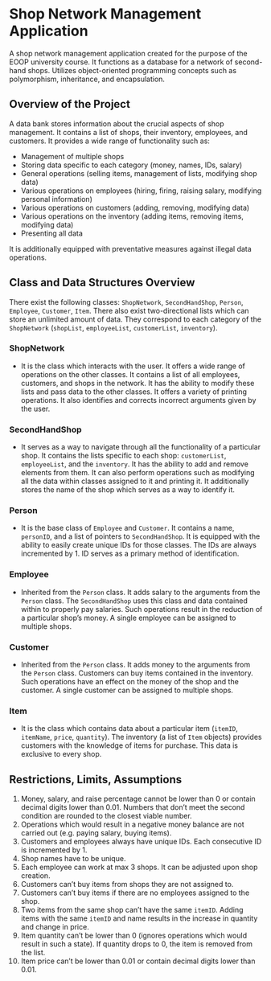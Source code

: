 # Shop Network Management Application

A shop network management application created for the purpose of the EOOP university course. It functions as a database for a network of second-hand shops. Utilizes object-oriented programming concepts such as polymorphism, inheritance, and encapsulation.

## Overview of the Project

A data bank stores information about the crucial aspects of shop management. It contains a list of shops, their inventory, employees, and customers. It provides a wide range of functionality such as:

- Management of multiple shops
- Storing data specific to each category (money, names, IDs, salary)
- General operations (selling items, management of lists, modifying shop data)
- Various operations on employees (hiring, firing, raising salary, modifying personal information)
- Various operations on customers (adding, removing, modifying data)
- Various operations on the inventory (adding items, removing items, modifying data)
- Presenting all data

It is additionally equipped with preventative measures against illegal data operations.

## Class and Data Structures Overview

There exist the following classes: `ShopNetwork`, `SecondHandShop`, `Person`, `Employee`, `Customer`, `Item`. There also exist two-directional lists which can store an unlimited amount of data. They correspond to each category of the `ShopNetwork` (`shopList`, `employeeList`, `customerList`, `inventory`).

### ShopNetwork

- It is the class which interacts with the user. It offers a wide range of operations on the other classes. It contains a list of all employees, customers, and shops in the network. It has the ability to modify these lists and pass data to the other classes. It offers a variety of printing operations. It also identifies and corrects incorrect arguments given by the user.

### SecondHandShop

- It serves as a way to navigate through all the functionality of a particular shop. It contains the lists specific to each shop: `customerList`, `employeeList`, and the `inventory`. It has the ability to add and remove elements from them. It can also perform operations such as modifying all the data within classes assigned to it and printing it. It additionally stores the name of the shop which serves as a way to identify it.

### Person

- It is the base class of `Employee` and `Customer`. It contains a name, `personID`, and a list of pointers to `SecondHandShop`. It is equipped with the ability to easily create unique IDs for those classes. The IDs are always incremented by 1. ID serves as a primary method of identification.

### Employee

- Inherited from the `Person` class. It adds salary to the arguments from the `Person` class. The `SecondHandShop` uses this class and data contained within to properly pay salaries. Such operations result in the reduction of a particular shop’s money. A single employee can be assigned to multiple shops.

### Customer

- Inherited from the `Person` class. It adds money to the arguments from the `Person` class. Customers can buy items contained in the inventory. Such operations have an effect on the money of the shop and the customer. A single customer can be assigned to multiple shops.

### Item

- It is the class which contains data about a particular item (`itemID`, `itemName`, `price`, `quantity`). The inventory (a list of `Item` objects) provides customers with the knowledge of items for purchase. This data is exclusive to every shop.

## Restrictions, Limits, Assumptions

1. Money, salary, and raise percentage cannot be lower than 0 or contain decimal digits lower than 0.01. Numbers that don’t meet the second condition are rounded to the closest viable number.
2. Operations which would result in a negative money balance are not carried out (e.g. paying salary, buying items).
3. Customers and employees always have unique IDs. Each consecutive ID is incremented by 1.
4. Shop names have to be unique.
5. Each employee can work at max 3 shops. It can be adjusted upon shop creation.
6. Customers can’t buy items from shops they are not assigned to.
7. Customers can’t buy items if there are no employees assigned to the shop.
8. Two items from the same shop can’t have the same `itemID`. Adding items with the same `itemID` and name results in the increase in quantity and change in price.
9. Item quantity can’t be lower than 0 (ignores operations which would result in such a state). If quantity drops to 0, the item is removed from the list.
10. Item price can’t be lower than 0.01 or contain decimal digits lower than 0.01.